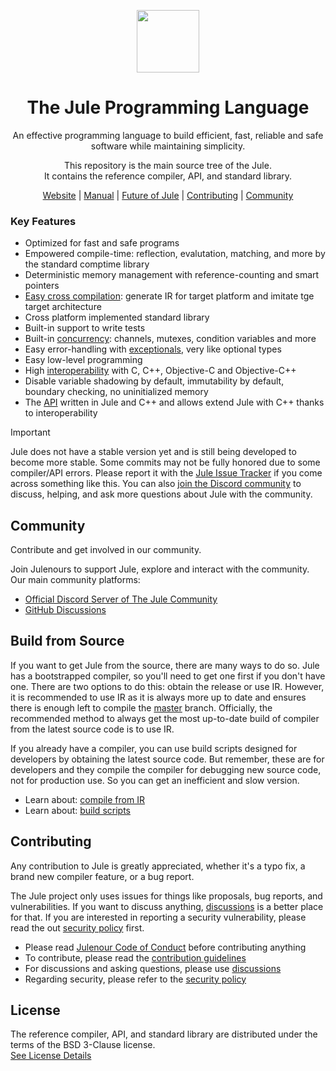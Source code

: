 <div align="center">
<p>
    <img width="100" src="https://raw.githubusercontent.com/julelang/resources/master/jule_icon.svg?sanitize=true">
</p>
<h1>The Jule Programming Language</h1>

An effective programming language to build efficient, fast, reliable and safe software while maintaining simplicity.

This repository is the main source tree of the Jule. \
It contains the reference compiler, API, and standard library.

[Website](https://jule.dev) |
[Manual](https://manual.jule.dev) |
[Future of Jule](https://jule.dev/future-of-jule) |
[Contributing](https://jule.dev/contribute) |
[Community](https://jule.dev/community)

</strong>

</div>

### Key Features

- Optimized for fast and safe programs
- Empowered compile-time: reflection, evalutation, matching, and more by the standard comptime library
- Deterministic memory management with reference-counting and smart pointers
- [Easy cross compilation](https://manual.jule.dev/compiler/cross-compilation): generate IR for target platform and imitate tge target architecture
- Cross platform implemented standard library
- Built-in support to write tests
- Built-in [concurrency](https://manual.jule.dev/concurrency/): channels, mutexes, condition variables and more
- Easy error-handling with [exceptionals](https://manual.jule.dev/error-handling/exceptionals), very like optional types
- Easy low-level programming
- High [interoperability](https://manual.jule.dev/integrated-jule/interoperability/) with C, C++, Objective-C and Objective-C++
- Disable variable shadowing by default, immutability by default, boundary checking, no uninitialized memory
- The [API](https://manual.jule.dev/api/) written in Jule and C++ and allows extend Jule with C++ thanks to interoperability

> [!IMPORTANT]
> Jule does not have a stable version yet and is still being developed to become more stable.
> Some commits may not be fully honored due to some compiler/API errors.
> Please report it with the [Jule Issue Tracker](https://github.com/julelang/jule/issues) if you come across something like this.
> You can also [join the Discord community](https://discord.gg/XNSUUDuGGQ) to discuss, helping, and ask more questions about Jule with the community.


## Community

Contribute and get involved in our community.

Join Julenours to support Jule, explore and interact with the community.\
Our main community platforms:

- [Official Discord Server of The Jule Community](https://discord.gg/XNSUUDuGGQ)
- [GitHub Discussions](https://github.com/jule-lang/jule/discussions)

## Build from Source

If you want to get Jule from the source, there are many ways to do so.
Jule has a bootstrapped compiler, so you'll need to get one first if you don't have one.
There are two options to do this: obtain the release or use IR.
However, it is recommended to use IR as it is always more up to date and ensures there is enough left to compile the [master](https://github.com/julelang/jule/tree/master) branch.
Officially, the recommended method to always get the most up-to-date build of compiler from the latest source code is to use IR.

If you already have a compiler, you can use build scripts designed for developers by obtaining the latest source code.
But remember, these are for developers and they compile the compiler for debugging new source code, not for production use. So you can get an inefficient and slow version.

- Learn about: [compile from IR](https://manual.jule.dev/getting-started/installation/compiling-from-source/compile-from-ir)
- Learn about: [build scripts](https://manual.jule.dev/getting-started/installation/compiling-from-source/build-scripts)

## Contributing

Any contribution to Jule is greatly appreciated, whether it's a typo fix, a brand new compiler feature, or a bug report.

The Jule project only uses issues for things like proposals, bug reports, and vulnerabilities.
If you want to discuss anything, [discussions](https://github.com/julelang/jule/discussions) is a better place for that.
If you are interested in reporting a security vulnerability, please read the out [security policy](https://github.com/julelang/jule/security/policy) first.

- Please read [Julenour Code of Conduct](https://jule.dev/code-of-conduct) before contributing anything
- To contribute, please read the [contribution guidelines](https://jule.dev/contribute)
- For discussions and asking questions, please use [discussions](https://github.com/julelang/jule/discussions)
- Regarding security, please refer to the [security policy](https://github.com/julelang/jule/security/policy)

## License

The reference compiler, API, and standard library are distributed under the terms of the BSD 3-Clause license. <br>
[See License Details](./LICENSE)

